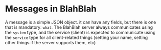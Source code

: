 # Messages in BlahBlah

A message is a simple JSON object. it can have any fields, but there is one that is mandatory: `what`.
The BlahBlah server always communicates using the `system` type, and the service (client) is expected to communicate using the `service` type for all client-related things (setting your name, setting other things if the server supports them, etc)
